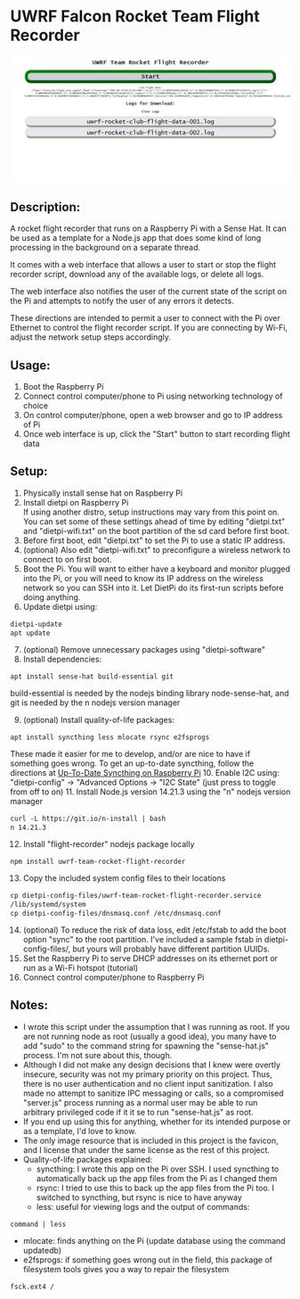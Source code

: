 # UWRF Falcon Rocket Team Flight Recorder

![Flight Recorder Web Interface Screenshot for UWRF Falcon Team Rocket Flight Recorder](screenshot.png "Web Interface Screenshot")

## Description:

A rocket flight recorder that runs on a Raspberry Pi with a Sense Hat. It can be used as a template for a Node.js app that does some kind of long processing in the background on a separate thread.

It comes with a web interface that allows a user to start or stop the flight recorder script, download any of the available logs, or delete all logs.

The web interface also notifies the user of the current state of the script on the Pi and attempts to notify the user of any errors it detects.

These directions are intended to permit a user to connect with the Pi over Ethernet to control the flight recorder script. If you are connecting by Wi-Fi, adjust the network setup steps accordingly.

## Usage:
1. Boot the Raspberry Pi
2. Connect control computer/phone to Pi using networking technology of choice
3. On control computer/phone, open a web browser and go to IP address of Pi
4. Once web interface is up, click the "Start" button to start recording flight data

## Setup:
1. Physically install sense hat on Raspberry Pi
2. Install dietpi on Raspberry Pi  
If using another distro, setup instructions may vary from this point on.
You can set some of these settings ahead of time by editing "dietpi.txt" and "dietpi-wifi.txt" on the boot partition of the sd card before first boot.
3. Before first boot, edit "dietpi.txt" to set the Pi to use a static IP address.
4. (optional) Also edit "dietpi-wifi.txt" to preconfigure a wireless network to connect to on first boot.
5. Boot the Pi. You will want to either have a keyboard and monitor plugged into the Pi, or you will need to know its IP address on the wireless network so you can SSH into it. Let DietPi do its first-run scripts before doing anything.
6. Update dietpi using:  
```  
dietpi-update  
apt update
```
7. (optional) Remove unnecessary packages using "dietpi-software"
8. Install dependencies:  
```  
apt install sense-hat build-essential git  
```  
build-essential is needed by the nodejs binding library node-sense-hat, and git is needed by the n nodejs version manager

9. (optional) Install quality-of-life packages:  
```
apt install syncthing less mlocate rsync e2fsprogs
```  
These made it easier for me to develop, and/or are nice to have if something goes wrong. To get an up-to-date syncthing, follow the directions at [Up-To-Date Syncthing on Raspberry Pi](https://raspberrypi.stackexchange.com/questions/125081/up-to-date-syncthing-on-raspberry-pi)
10. Enable I2C using:  
"dietpi-config" -> "Advanced Options -> "I2C State" (just press <enter> to toggle from off to on)
11. Install Node.js version 14.21.3 using the "n" nodejs version manager  
```  
curl -L https://git.io/n-install | bash  
n 14.21.3
```
12. Install "flight-recorder" nodejs package locally  
```  
npm install uwrf-team-rocket-flight-recorder
```
13. Copy the included system config files to their locations  
```  
cp dietpi-config-files/uwrf-team-rocket-flight-recorder.service /lib/systemd/system
cp dietpi-config-files/dnsmasq.conf /etc/dnsmasq.conf
```
14. (optional) To reduce the risk of data loss, edit /etc/fstab to add the boot option "sync" to the root partition. I've included a sample fstab in dietpi-config-files/, but yours will probably have different partition UUIDs.
15. Set the Raspberry Pi to serve DHCP addresses on its ethernet port or run as a Wi-Fi hotspot (tutorial)
16. Connect control computer/phone to Raspberry Pi

## Notes:
- I wrote this script under the assumption that I was running as root. If you are not running node as root (usually a good idea), you many have to add "sudo" to the command string for spawning the "sense-hat.js" process. I'm not sure about this, though.
- Although I did not make any design decisions that I knew were overtly insecure, security was not my primary priority on this project. Thus, there is no user authentication and no client input sanitization. I also made no attempt to sanitize IPC messaging or calls, so a compromised "server.js" process running as a normal user may be able to run arbitrary privileged code if it it se to run "sense-hat.js" as root.
- If you end up using this for anything, whether for its intended purpose or as a template, I'd love to know.
- The only image resource that is included in this project is the favicon, and I license that under the same license as the rest of this project.
- Quality-of-life packages explained:
  - syncthing: I wrote this app on the Pi over SSH. I used syncthing to automatically back up the app files from the Pi as I changed them
  - rsync: I tried to use this to back up the app files from the Pi too. I switched to syncthing, but rsync is nice to have anyway
  - less: useful for viewing logs and the output of commands:  
```  
command | less  
```
  - mlocate: finds anything on the Pi (update database using the command updatedb)
  - e2fsprogs: if something goes wrong out in the field, this package of filesystem tools gives you a way to repair the filesystem  
```  
fsck.ext4 /
```
